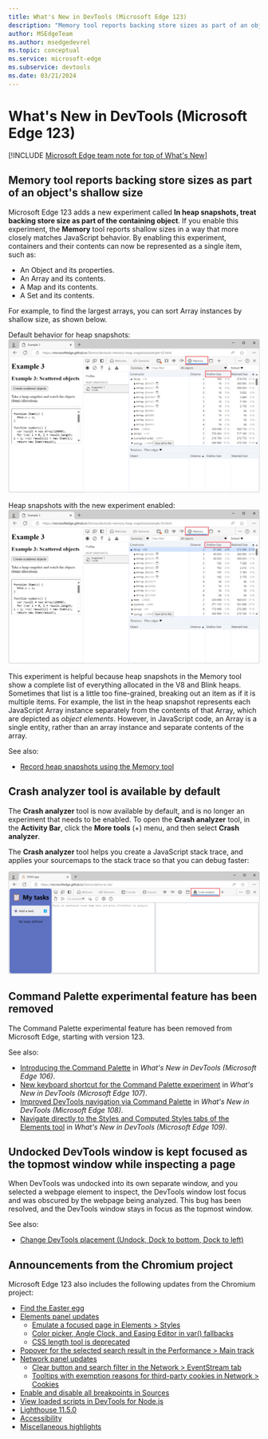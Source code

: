 ```yaml
---
title: What's New in DevTools (Microsoft Edge 123)
description: "Memory tool reports backing store sizes as part of an object's shallow size. Crash analyzer tool is available by default. Command Palette experimental feature has been removed. Undocked DevTools window is kept focused as the topmost window while inspecting a page. And more."
author: MSEdgeTeam
ms.author: msedgedevrel
ms.topic: conceptual
ms.service: microsoft-edge
ms.subservice: devtools
ms.date: 03/21/2024
---
```

# What's New in DevTools (Microsoft Edge 123)

[!INCLUDE [Microsoft Edge team note for top of What's New](../../includes/edge-whats-new-note.md)]


<!-- ====================================================================== -->
## Memory tool reports backing store sizes as part of an object's shallow size

<!-- Subtitle: New experiment is available to make Shallow Size column in the Memory tool more helpful. -->

Microsoft Edge 123 adds a new experiment called **In heap snapshots, treat backing store size as part of the containing object**.  If you enable this experiment, the **Memory** tool reports shallow sizes in a way that more closely matches JavaScript behavior.  By enabling this experiment, containers and their contents can now be represented as a single item, such as:
* An Object and its properties.
* An Array and its contents.
* A Map and its contents.
* A Set and its contents.

For example, to find the largest arrays, you can sort Array​ instances by shallow size, as shown below.

Default behavior for heap snapshots:
![Heap snapshot default behavior](./devtools-123-images/heap-snapshot-default.png)

Heap snapshots with the new experiment enabled:
![Heap snapshot with experiment enabled](./devtools-123-images/heap-snapshot-with-experiment.png)

This experiment is helpful because heap snapshots in the Memory tool show a complete list of everything allocated in the V8 and Blink heaps.  Sometimes that list is a little too fine-grained, breaking out an item as if it is multiple items.  For example, the list in the heap snapshot represents each JavaScript Array instance separately from the contents of that Array, which are depicted as _object elements_.<!--todo: link-->  However, in JavaScript code, an Array is a single entity, rather than an array instance and separate contents of the array.

See also:
* [Record heap snapshots using the Memory tool](../../../memory-problems/heap-snapshots.md)


<!-- ====================================================================== -->
## Crash analyzer tool is available by default

<!-- Subtitle: The Crash analyzer tool has been moved out of DevTools Experiments and is available in More Tools on the Activity Bar. -->

The **Crash analyzer** tool is now available by default, and is no longer an experiment that needs to be enabled.  To open the **Crash analyzer** tool, in the **Activity Bar**, click the **More tools** (+) menu, and then select **Crash analyzer**.

The **Crash analyzer** tool helps you create a JavaScript stack trace, and applies your sourcemaps to the stack trace so that you can debug faster:

![The Crash analyzer tool](./devtools-123-images/crash-analyzer-tool.png)

<!--
See also:
* [Crash analyzer tool](../../../crash-analyzer/index.md)
todo: after merging PR 3086 (New article "Crash analyzer tool"), un-comment -->


<!-- ====================================================================== -->
## Command Palette experimental feature has been removed

<!-- Subtitle: The Command Palette experiment has been removed. -->

The Command Palette experimental feature has been removed from Microsoft Edge, starting with version 123.

See also:
* [Introducing the Command Palette](../../2022/09/devtools-106.md#introducing-the-command-palette) in _What's New in DevTools (Microsoft Edge 106)_.
* [New keyboard shortcut for the Command Palette experiment](../../2022/10/devtools-107.md#new-keyboard-shortcut-for-the-command-palette-experiment) in _What's New in DevTools (Microsoft Edge 107)_.
* [Improved DevTools navigation via Command Palette](../../2022/12/devtools-108.md#improved-devtools-navigation-via-command-palette) in _What's New in DevTools (Microsoft Edge 108)_.
* [Navigate directly to the Styles and Computed Styles tabs of the Elements tool](../../2023/01/devtools-109.md#navigate-directly-to-the-styles-and-computed-styles-tabs-of-the-elements-tool) in _What's New in DevTools (Microsoft Edge 109)_.


<!-- ====================================================================== -->
## Undocked DevTools window is kept focused as the topmost window while inspecting a page

<!-- Subtitle: In recent versions of Microsoft Edge, the undocked DevTools window lost focus while you're inspecting a webpage. The DevTools window now stays in focus as the topmost window. -->

When DevTools was undocked into its own separate window, and you selected a webpage element to inspect, the DevTools window lost focus and was obscured by the webpage being analyzed.  This bug has been resolved, and the DevTools window stays in focus as the topmost window.

See also:
* [Change DevTools placement (Undock, Dock to bottom, Dock to left)](../../../customize/placement.md)


<!-- ====================================================================== -->
## Announcements from the Chromium project

Microsoft Edge 123 also includes the following updates from the Chromium project:

* [Find the Easter egg](https://developer.chrome.com/blog/new-in-devtools-123#easter-egg3)
* [Elements panel updates](https://developer.chrome.com/blog/new-in-devtools-123#elements)
   * [Emulate a focused page in Elements > Styles](https://developer.chrome.com/blog/new-in-devtools-123#focused-page)
   * [Color picker, Angle Clock, and Easing Editor in var() fallbacks](https://developer.chrome.com/blog/new-in-devtools-123#var-fallbacks)
   * [CSS length tool is deprecated](https://developer.chrome.com/blog/new-in-devtools-123#css-length)
* [Popover for the selected search result in the Performance > Main track](https://developer.chrome.com/blog/new-in-devtools-123#perf-popover)
* [Network panel updates](https://developer.chrome.com/blog/new-in-devtools-123#network)
   * [Clear button and search filter in the Network > EventStream tab](https://developer.chrome.com/blog/new-in-devtools-123#event-stream)
   * [Tooltips with exemption reasons for third-party cookies in Network > Cookies](https://developer.chrome.com/blog/new-in-devtools-123#3pc-exemption)
* [Enable and disable all breakpoints in Sources](https://developer.chrome.com/blog/new-in-devtools-123#breakpoints)
* [View loaded scripts in DevTools for Node.js](https://developer.chrome.com/blog/new-in-devtools-123#node-nav-tree)
* [Lighthouse 11.5.0](https://developer.chrome.com/blog/new-in-devtools-123#lighthouse)
* [Accessibility](https://developer.chrome.com/blog/new-in-devtools-123#accessibility)
* [Miscellaneous highlights](https://developer.chrome.com/blog/new-in-devtools-123#misc)
<!-- todo: maybe remove some links -->


<!-- ====================================================================== -->
<!-- uncomment if content is copied from developer.chrome.com to this page -->

<!-- > [!NOTE]
> Portions of this page are modifications based on work created and [shared by Google](https://developers.google.com/terms/site-policies) and used according to terms described in the [Creative Commons Attribution 4.0 International License](https://creativecommons.org/licenses/by/4.0).
> The original page for announcements from the Chromium project is [What's New in DevTools (Chrome 123)](https://developer.chrome.com/blog/new-in-devtools-123) and is authored by [Sofia Emelianova](https://developers.google.com/web/resources/contributors) (Senior Technical Writer working on Chrome DevTools at Google). -->


<!-- ====================================================================== -->
<!-- uncomment if content is copied from developer.chrome.com to this page -->

<!-- [![Creative Commons License](../../../../media/cc-logo/88x31.png)](https://creativecommons.org/licenses/by/4.0)
This work is licensed under a [Creative Commons Attribution 4.0 International License](https://creativecommons.org/licenses/by/4.0). -->
